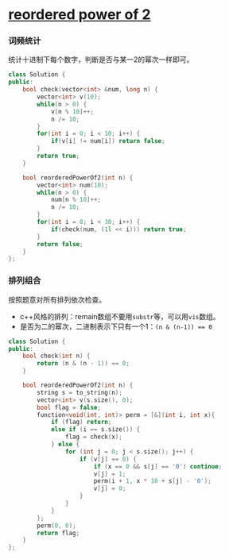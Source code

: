 # [reordered power of 2](https://leetcode-cn.com/problems/reordered-power-of-2/)

### 词频统计

统计十进制下每个数字，判断是否与某一2的幂次一样即可。

```cpp
class Solution {
public:
    bool check(vector<int> &num, long n) {
        vector<int> v(10);
        while(n > 0) {
            v[n % 10]++;
            n /= 10;
        }
        for(int i = 0; i < 10; i++) {
            if(v[i] != num[i]) return false;
        }
        return true;
    }

    bool reorderedPowerOf2(int n) {
        vector<int> num(10);
        while(n > 0) {
            num[n % 10]++;
            n /= 10;
        }
        for(int i = 0; i < 30; i++) {
            if(check(num, (1l << i))) return true;
        }
        return false;
    }
};
```



### 排列组合

按照题意对所有排列依次检查。

* c++风格的排列：remain数组不要用`substr`等，可以用`vis`数组。
* 是否为二的幂次，二进制表示下只有一个1：`(n & (n-1)) == 0`

```cpp
class Solution {
public:
    bool check(int n) {
        return (n & (n - 1)) == 0;
    }

    bool reorderedPowerOf2(int n) {
        string s = to_string(n);
        vector<int> v(s.size(), 0);
        bool flag = false;
        function<void(int, int)> perm = [&](int i, int x){
            if (flag) return;
            else if (i == s.size()) {
                flag = check(x);
            } else {
                for (int j = 0; j < s.size(); j++) {
                    if (v[j] == 0) {
                        if (x == 0 && s[j] == '0') continue;
                        v[j] = 1;
                        perm(i + 1, x * 10 + s[j] - '0');
                        v[j] = 0;
                    }
                }
            }
        };
        perm(0, 0);
        return flag;
    }
};
```

